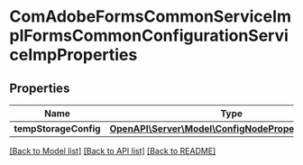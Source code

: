 # ComAdobeFormsCommonServiceImplFormsCommonConfigurationServiceImpProperties

## Properties
Name | Type | Description | Notes
------------ | ------------- | ------------- | -------------
**tempStorageConfig** | [**OpenAPI\Server\Model\ConfigNodePropertyDropDown**](ConfigNodePropertyDropDown.md) |  | [optional] 

[[Back to Model list]](../README.md#documentation-for-models) [[Back to API list]](../README.md#documentation-for-api-endpoints) [[Back to README]](../README.md)


